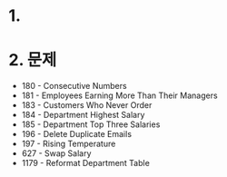 # 1.

# 2. 문제

- 180 - Consecutive Numbers
- 181 - Employees Earning More Than Their Managers
- 183 - Customers Who Never Order
- 184 - Department Highest Salary
- 185 - Department Top Three Salaries
- 196 - Delete Duplicate Emails
- 197 - Rising Temperature
- 627 - Swap Salary
- 1179 - Reformat Department Table